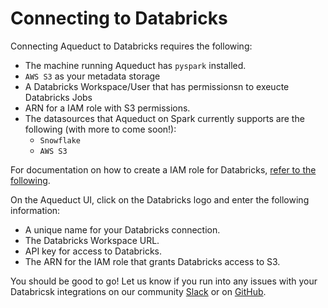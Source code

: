 # Connecting to Databricks

Connecting Aqueduct to Databricks requires the following:
* The machine running Aqueduct has `pyspark` installed.
* `AWS S3` as your metadata storage 
* A Databricks Workspace/User that has permissionsn to exeucte Databricks Jobs
* ARN for a IAM role with S3 permissions.
*  The datasources that Aqueduct on Spark currently supports are the following (with more to come soon!):
    - `Snowflake`
    - `AWS S3`

For documentation on how to create a IAM role for Databricks, [refer to the following](https://docs.databricks.com/aws/iam/instance-profile-tutorial.html).

On the Aqueduct UI, click on the Databricks logo and enter the following information:

* A unique name for your Databricks connection.
* The Databricks Workspace URL.
* API key for access to Databricks.
* The ARN for the IAM role that grants Databricks access to S3.



You should be good to go! Let us know if you run into any issues with your Databricsk integrations on our community [Slack](https://slack.aqueducthq.com) or on [GitHub](https://github.com/aqueducthq/aqueduct/issues/new).
